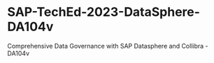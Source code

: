 # SAP-TechEd-2023-DataSphere-DA104v
Comprehensive Data Governance with SAP Datasphere and Collibra - DA104v
